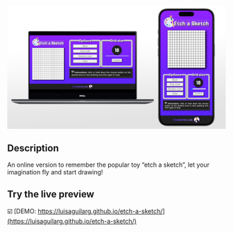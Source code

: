 [![App Screenshot](https://raw.githubusercontent.com/LuisAguilarG/etch-a-sketch/refs/heads/main/images/mockup.png)](https://luisaguilarg.github.io/etch-a-sketch/)

## Description
An online version to remember the popular toy “etch a sketch”, let your imagination fly and start drawing!

## Try the live preview
☑️ [DEMO: https://luisaguilarg.github.io/etch-a-sketch/](https://luisaguilarg.github.io/etch-a-sketch/)